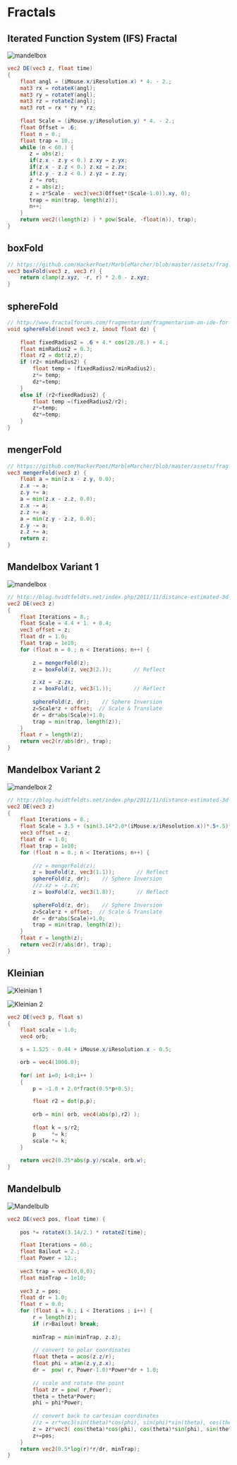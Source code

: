 # Fractals

## Iterated Function System (IFS) Fractal

![mandelbox](https://github.com/darkeclipz/shaders/blob/master/screenshots/shadertoy26.png)

```glsl
vec2 DE(vec3 z, float time)
{
    float angl = (iMouse.x/iResolution.x) * 4. - 2.;
    mat3 rx = rotateX(angl);
    mat3 ry = rotateY(angl);
    mat3 rz = rotateZ(angl);
    mat3 rot = rx * ry * rz;
 
    float Scale = (iMouse.y/iResolution.y) * 4. - 2.;
    float Offset = .6;
    float n = 0.;
    float trap = 10.;
    while (n < 60.) {
       z = abs(z);
       if(z.x - z.y < 0.) z.xy = z.yx;
       if(z.x - z.z < 0.) z.xz = z.zx;
       if(z.y - z.z < 0.) z.yz = z.zy;
       z *= rot;
       z = abs(z);
       z = z*Scale - vec3(vec3(Offset*(Scale-1.0)).xy, 0);
       trap = min(trap, length(z));
       n++;
    }
    return vec2((length(z) ) * pow(Scale, -float(n)), trap);
}
```

## boxFold

```glsl
// https://github.com/HackerPoet/MarbleMarcher/blob/master/assets/frag.glsl
vec3 boxFold(vec3 z, vec3 r) {
	return clamp(z.xyz, -r, r) * 2.0 - z.xyz;
}
```

## sphereFold

```glsl
// http://www.fractalforums.com/fragmentarium/fragmentarium-an-ide-for-exploring-3d-fractals-and-other-systems-on-the-gpu/15/
void sphereFold(inout vec3 z, inout float dz) {
    
    float fixedRadius2 = .6 + 4.* cos(20./8.) + 4.;
    float minRadius2 = 0.3;
	float r2 = dot(z,z);
	if (r2< minRadius2) {
		float temp = (fixedRadius2/minRadius2);
		z*= temp;
		dz*=temp;
	} 
    else if (r2<fixedRadius2) {
		float temp =(fixedRadius2/r2);
		z*=temp;
		dz*=temp;
	}
}
```

## mengerFold

```glsl
// https://github.com/HackerPoet/MarbleMarcher/blob/master/assets/frag.glsl
vec3 mengerFold(vec3 z) {
	float a = min(z.x - z.y, 0.0);
	z.x -= a;
	z.y += a;
	a = min(z.x - z.z, 0.0);
	z.x -= a;
	z.z += a;
	a = min(z.y - z.z, 0.0);
	z.y -= a;
	z.z += a;
    return z;
}
```

## Mandelbox Variant 1

![mandelbox](https://github.com/darkeclipz/shaders/blob/master/screenshots/mandelbox_de_variant1.png)

```glsl
// http://blog.hvidtfeldts.net/index.php/2011/11/distance-estimated-3d-fractals-vi-the-mandelbox/
vec2 DE(vec3 z)
{
    float Iterations = 8.;
    float Scale = 4.4 + 1. + 0.4;
	vec3 offset = z;
	float dr = 1.0;
    float trap = 1e10;
	for (float n = 0.; n < Iterations; n++) {
        
        z = mengerFold(z);
        z = boxFold(z, vec3(2.));       // Reflect

        z.xz = -z.zx;
		z = boxFold(z, vec3(1.));       // Reflect
        
		sphereFold(z, dr);    // Sphere Inversion
        z=Scale*z + offset;  // Scale & Translate
        dr = dr*abs(Scale)+1.0;
        trap = min(trap, length(z));
	}
	float r = length(z);
	return vec2(r/abs(dr), trap);
}
```

## Mandelbox Variant 2

![mandelbox 2](https://github.com/darkeclipz/shaders/blob/master/screenshots/mandelbox_de_variant2.png)


```glsl
// http://blog.hvidtfeldts.net/index.php/2011/11/distance-estimated-3d-fractals-vi-the-mandelbox/
vec2 DE(vec3 z)
{
    float Iterations = 8.;
    float Scale = 3.5 + (sin(3.14*2.0*(iMouse.x/iResolution.x))*.5+.5)*2.3;
	vec3 offset = z;
	float dr = 1.0;
    float trap = 1e10;
	for (float n = 0.; n < Iterations; n++) {
        
        //z = mengerFold(z);
        z = boxFold(z, vec3(1.1));       // Reflect
        sphereFold(z, dr);    // Sphere Inversion
        //z.xz = -z.zx;
		z = boxFold(z, vec3(1.8));       // Reflect
        
		sphereFold(z, dr);    // Sphere Inversion
        z=Scale*z + offset;  // Scale & Translate
        dr = dr*abs(Scale)+1.0;
        trap = min(trap, length(z));
	}
	float r = length(z);
	return vec2(r/abs(dr), trap);
}
```

## Kleinian 

![Kleinian 1](https://github.com/darkeclipz/shaders/blob/master/screenshots/shadertoy24.png)

![Kleinian 2](https://github.com/darkeclipz/shaders/blob/master/screenshots/shadertoy25.png)

```glsl
vec2 DE(vec3 p, float s)
{
	float scale = 1.0;
    vec4 orb;

    s = 1.525 - 0.44 + iMouse.x/iResolution.x - 0.5;

	orb = vec4(1000.0); 
	
	for( int i=0; i<8;i++ )
	{
		p = -1.0 + 2.0*fract(0.5*p+0.5);

		float r2 = dot(p,p);
		
        orb = min( orb, vec4(abs(p),r2) );
		
		float k = s/r2;
		p     *= k;
		scale *= k;
	}
	
	return vec2(0.25*abs(p.y)/scale, orb.w);
}
```

## Mandelbulb

![Mandelbulb](https://github.com/darkeclipz/shaders/blob/master/screenshots/mandelbulb1.png)

```glsl
vec2 DE(vec3 pos, float time) {
        
    pos *= rotateX(3.14/2.) * rotateZ(time);

    float Iterations = 60.;
    float Bailout = 2.;
    float Power = 12.;
    
    vec3 trap = vec3(0,0,0);
    float minTrap = 1e10;
    
	vec3 z = pos;
	float dr = 1.0;
	float r = 0.0;
	for (float i = 0.; i < Iterations ; i++) {
		r = length(z);
		if (r>Bailout) break;
        
        minTrap = min(minTrap, z.z);
		
		// convert to polar coordinates
		float theta = acos(z.z/r);
		float phi = atan(z.y,z.x);
		dr =  pow( r, Power-1.0)*Power*dr + 1.0;
		
		// scale and rotate the point
		float zr = pow( r,Power);
		theta = theta*Power;
		phi = phi*Power;
		
		// convert back to cartesian coordinates
		//z = zr*vec3(sin(theta)*cos(phi), sin(phi)*sin(theta), cos(theta));
        z = zr*vec3( cos(theta)*cos(phi), cos(theta)*sin(phi), sin(theta) );
		z+=pos;
	}
	return vec2(0.5*log(r)*r/dr, minTrap);
}
```